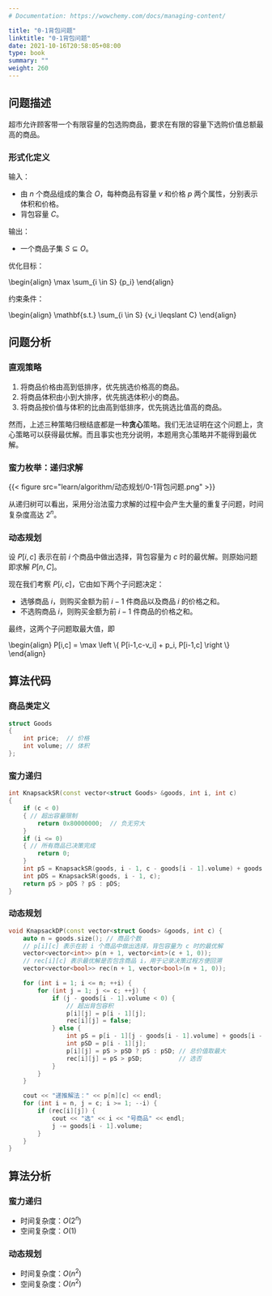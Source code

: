 ```yaml
---
# Documentation: https://wowchemy.com/docs/managing-content/

title: "0-1背包问题"
linktitle: "0-1背包问题"
date: 2021-10-16T20:58:05+08:00
type: book
summary: ""
weight: 260
---
```


<!--more-->

## 问题描述

超市允许顾客带一个有限容量的包选购商品，要求在有限的容量下选购价值总额最高的商品。

### 形式化定义

输入：

- 由 $n$ 个商品组成的集合 $O$，每种商品有容量 $v$ 和价格 $p$ 两个属性，分别表示体积和价格。
- 背包容量 $C$。

输出：

- 一个商品子集 $S \subseteq O$。

优化目标：

\begin{align}
\max \sum_{i \in S} {p_i}
\end{align}

约束条件：

\begin{align}
\mathbf{s.t.} \sum_{i \in S} {v_i \leqslant C}
\end{align}

## 问题分析

### 直观策略

1. 将商品价格由高到低排序，优先挑选价格高的商品。
2. 将商品体积由小到大排序，优先挑选体积小的商品。
3. 将商品按价值与体积的比由高到低排序，优先挑选比值高的商品。

然而，上述三种策略归根结底都是一种**贪心**策略。我们无法证明在这个问题上，贪心策略可以获得最优解。而且事实也充分说明，本题用贪心策略并不能得到最优解。

### 蛮力枚举：递归求解

{{< figure src="learn/algorithm/动态规划/0-1背包问题.png" >}}

从递归树可以看出，采用分治法蛮力求解的过程中会产生大量的重复子问题，时间复杂度高达 $2^n$。

### 动态规划

设 $P[i,c]$ 表示在前 $i$ 个商品中做出选择，背包容量为 $c$ 时的最优解。则原始问题即求解 $P[n,C]$。

现在我们考察 $P[i,c]$，它由如下两个子问题决定：

- 选够商品 $i$，则购买金额为前 $i-1$ 件商品以及商品 $i$ 的价格之和。
- 不选购商品 $i$，则购买金额为前 $i-1$ 件商品的价格之和。

最终，这两个子问题取最大值，即

\begin{align}
P[i,c] = \max \left \\{ P[i-1,c-v_i] + p_i, P[i-1,c] \right \\}
\end{align}

## 算法代码

### 商品类定义

```cpp
struct Goods
{
    int price;  // 价格
    int volume; // 体积
};
```

### 蛮力递归

```cpp
int KnapsackSR(const vector<struct Goods> &goods, int i, int c)
{
    if (c < 0)
    { // 超出容量限制
        return 0x80000000;  // 负无穷大
    }
    if (i <= 0)
    { // 所有商品已决策完成
        return 0;
    }
    int pS = KnapsackSR(goods, i - 1, c - goods[i - 1].volume) + goods[i - 1].price; // 选择商品i
    int pDS = KnapsackSR(goods, i - 1, c);                                           // 不选商品i
    return pS > pDS ? pS : pDS;
}
```

### 动态规划

```cpp
void KnapsackDP(const vector<struct Goods> &goods, int c) {
    auto n = goods.size(); // 商品个数
    // p[i][c] 表示在前 i 个商品中做出选择，背包容量为 c 时的最优解
    vector<vector<int>> p(n + 1, vector<int>(c + 1, 0));
    // rec[i][c] 表示最优解是否包含商品 i，用于记录决策过程方便回溯
    vector<vector<bool>> rec(n + 1, vector<bool>(n + 1, 0));

    for (int i = 1; i <= n; ++i) {
        for (int j = 1; j <= c; ++j) {
            if (j - goods[i - 1].volume < 0) {
                // 超出背包容积
                p[i][j] = p[i - 1][j];
                rec[i][j] = false;
            } else {
                int pS = p[i - 1][j - goods[i - 1].volume] + goods[i - 1].price;
                int pSD = p[i - 1][j];
                p[i][j] = pS > pSD ? pS : pSD; // 总价值取最大
                rec[i][j] = pS > pSD;          // 选否
            }
        }
    }

    cout << "递推解法：" << p[n][c] << endl;
    for (int i = n, j = c; i >= 1; --i) {
        if (rec[i][j]) {
            cout << "选" << i << "号商品" << endl;
            j -= goods[i - 1].volume;
        }
    }
}
```

## 算法分析

### 蛮力递归

- 时间复杂度：$O(2^n)$
- 空间复杂度：$O(1)$

### 动态规划

- 时间复杂度：$O(n^2)$
- 空间复杂度：$O(n^2)$